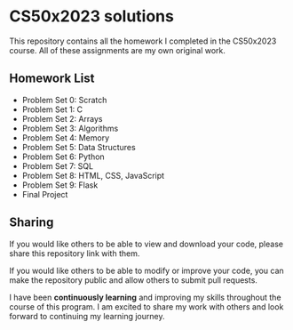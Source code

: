 # CS50x2023 solutions

This repository contains all the homework I completed in the CS50x2023 course. All of these assignments are my own original work.

## Homework List

- Problem Set 0: Scratch
- Problem Set 1: C
- Problem Set 2: Arrays
- Problem Set 3: Algorithms
- Problem Set 4: Memory
- Problem Set 5: Data Structures
- Problem Set 6: Python
- Problem Set 7: SQL
- Problem Set 8: HTML, CSS, JavaScript
- Problem Set 9: Flask
- Final Project

## Sharing

If you would like others to be able to view and download your code, please share this repository link with them.

If you would like others to be able to modify or improve your code, you can make the repository public and allow others to submit pull requests.

I have been **continuously learning** and improving my skills throughout the course of this program. I am excited to share my work with others and look forward to continuing my learning journey.
